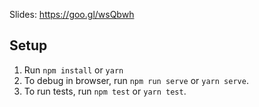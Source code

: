 Slides: https://goo.gl/wsQbwh

## Setup

1. Run `npm install` or `yarn`
2. To debug in browser, run `npm run serve` or `yarn serve`.
3. To run tests, run `npm test` or `yarn test`.
